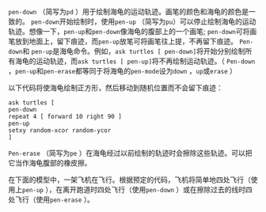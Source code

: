 `pen-down` （简写为`pd` ）用于绘制海龟的运动轨迹。画笔的颜色和海龟的颜色是一致的。 `pen-down`开始绘制时，使用`pen-up` （简写为`pu`）可以停止绘制海龟的运动轨迹。想像一下，`pen-up`和`pen-down`像海龟的腹部上的一个画笔; `pen-down`可将画笔放到地面上，留下痕迹，而`pen-up`放笔可将画笔往上提，不再留下痕迹。 `Pen-down`和 `pen-up`是海龟命令。例如，`ask turtles [ pen-down]`将开始分别绘制所有海龟的运动轨迹，而`ask turtles [ pen-up]`将不再绘制运动轨迹。（ `Pen-down` ，`pen-up`和`pen-erase`都等同于将海龟的`pen-mode`设为`down` ，`up`或`erase` ）

以下代码将使海龟绘制正方形，然后移动到随机位置而不会留下痕迹：


    ask turtles [
    pen-down
    repeat 4 [ forward 10 right 90 ]
    pen-up
    setxy random-xcor random-ycor
    ]


`Pen-erase` （简写为`pe` ）在海龟经过以前绘制的轨迹时会擦除这些轨迹。可以把它当作海龟腹部的橡皮擦。

在下面的模型中，一架飞机在飞行。根据预定的代码，飞机将简单地四处飞行（使用上`pen-up` ），在离开跑道时四处飞行（使用`pen-down` ）或在擦除过去的线时四处飞行（使用`pen-erase` ）。
